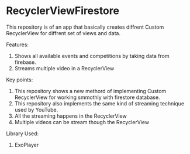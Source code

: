 # RecyclerViewFirestore
This repository is of an app that basically creates diffrent Custom RecyclerView for diffrent set of views and data.

Features:

1. Shows all available events and competitions by taking data from firebase.
2. Streams multiple video in a RecyclerView


Key points:

1. This repository shows a new methord of implementing Custom RecyclerView for working smmothly with firestore database.
2. This repository also implements the same kind of streaming technique used by YouTube.
3. All the streaming happens in the RecyclerView
4. Multiple videos can be stream though the RecyclerView

Library Used:

1. ExoPlayer
